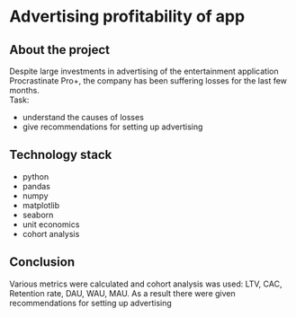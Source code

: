 # Advertising profitability of app #

## About the project ##
Despite large investments in advertising of the entertainment application Procrastinate Pro+, the company has been suffering losses for the last few months.  
Task:
- understand the causes of losses
- give recommendations for setting up advertising

## Technology stack ##

- python
- pandas
- numpy
- matplotlib
- seaborn
- unit economics
- cohort analysis

## Conclusion ##
Various metrics were calculated and cohort analysis was used: LTV, CAC, Retention rate, DAU, WAU, MAU. As a result there were given recommendations for setting up advertising

